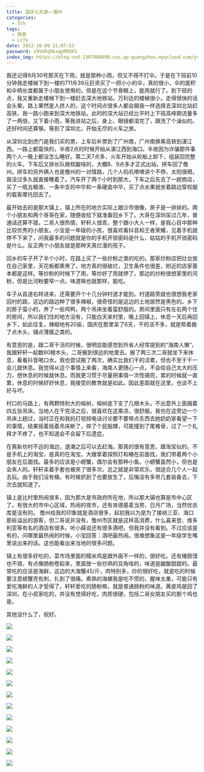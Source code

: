```yaml
---
title: 国庆七天游——儋州
categories:
  - Sth
tags:
  - 旅游
  - Life
date: 2022-10-09 11:07:53
password: s9VGRq9kxqpRM2K5
index_img: https://blog-cnd-1307088890.cos.ap-guangzhou.myqcloud.com/yspyz.jpg
---
```


<!-- more -->
<!-- categories:Dev、Ops、Study、Sth、News、work-->
<!-- tags: 
Python、MySQL、LeetCode、机器学习、Linux、Big Data、Java、BlockChain、Docker、Web 、分布式、
Maven、数据结构、JVM、JavaScript、Crontab、Shell、Ubuntu、VPN、NodeJS、String、VM、Hadoop、
Life、树莓派、Git、Hexo、算法、运维、网络、看法、电影、美学、写作、哲学、文档、绘画、前端、
历史、政治、社会、
 -->

我还记得9月30号那天在下雨，就是那种小雨，但又不得不打伞。于是在下班前10分钟我走楼梯下到一楼的711斥39元巨资买了一把小小的伞，真的很小，伞的面积和伞柄长度都属于小朋友使用的，但是在这个节骨眼上，能用就行了。到下班的点，我又重新走楼梯下到一楼赶去深大地铁站。万利达的楼梯很小，走得很快的话会头晕。路上果然是人挤人的，这个时间点很多人都会跟我一样选择去深圳北站赶高铁，我一路小跑来到深大地铁站，此时的深大站已经比平时上下班高峰期流量多了一两倍，又下着小雨，等我进站之后，身上、眼镜都湿完了，跟洗了个澡似的。还好时间还算够。等到了深圳北，开始无尽的火车之旅。

从深圳北到虎门是我们买的票，上车后补票到了广州南，广州南换乘高铁到湛江西。一路上都蛮快的，半夜2点的时候开始从湛江西到海口。半夜因为诈骗那件事两个人一晚上都没怎么睡好。第二天7点多，火车开始从轮船上卸下，组装回完整的火车。下车后又排长队做核酸啥的，大概8、9点多才正式出站。拼车回了儋州。拼车的另外俩人也是儋州的一对情路，几个人叽叽喳喳讲个不停。太阳很晒，我没过多久就直接睡着了。汽车开了两个小时到那大，下车之后先去了一趟商店，买了一瓶五粮液、一条中支的中华和一条硬盒中华，买了点水果就坐着路边穿校服的载客摩托回去了。

最开始去的是那大镇上，镇上所在的地方实际上跟沙市很像，房子是一排排的。两个小朋友和两个哥哥在家，随便收拾下就准备回乡下了。大哥在深圳呆过几年，普通话还算不错，二哥人很热情，轩轩人很乖，整个跟小大人一样，是我心目中那种比较优秀的小朋友。小宝是一年级的小孩，很喜欢看抖音和王者荣耀，见着手机就停不下来了，问我最多的问题就是你的手机开锁密码是什么，姑姑的手机开锁密码是什么。反正两个小朋友就是那种天真烂漫的孩子。

回乡的车子开了半个小时，在路上买了一些炒粉之类的吃的。那家炒粉店把灶台放在自己家里，天花板都熏黑了，地方真的很破烂，卫生条件也很差，附近的店家基本都是这样。等炒粉的时候下了雨，等炒好了雨就停了。那边的炒粉很想家里的河粉，但是比河粉要窄一点。味道嘛也就那样，能吃。

车子从县道右转进来，还需要开个十几分钟村道才能到。村道路旁就也很想我老家回村的路，这边的路边种了很多辣椒，很奇怪的是这边的土地居然是黑色的。乡下的房子蛮小的，养了一些鸡鸭，两个吊床坐着蛮舒服的。房间里面只有左右两个住的房间，所以我们住的地方没有，只能白天来村里，晚上回镇上，休息一天后再回乡下，如此往复。辣椒地有20亩，国庆在那里呆了6天，干的活不多，就是帮着搬了点木头，铺点薄膜之类的。

有意思的是，跟二哥干活的时候，很明显能感觉到外省人经常提到的“海南人懒”，我跟轩轩一起数60根木头，二哥搬到很远的地里去。搬了两三次二哥就坐下来休息，看看抖音喝口水。我也尝试搬了两次，确实比我们干的活累，但也不至于干一会儿就休息。我觉得从这个事情上来看，海南人更随心一点，不会给自己太大的压力，想休息的时候就休息。而我更习惯于尽量把事情一次性搞完，累的时候就一直累，休息的时候好好休息，我接受的教育就是如此。因此差距就在这里，也谈不上好与坏。

村口的马路上，有两颗特别大的榕树，榕树底下支了几根木头，不出意外上面捆着四五张吊床。当地人在干完活之后，很喜欢在这乘凉，很舒服。我也在这旁边一个吊床上趟过，当时正在和我妈打视频电话讨论要不要带点东西去她奶奶家看望一下的事情，结果摇着摇着吊床断了，摔了个屁股蹲，可能撞到了尾椎骨，过了一个礼拜才不疼了，也不知道会不会留下后遗症。

在离新坊村不远的海边，退潮之后可以去赶海。那真的很有意思，跟淘宝似的。不是手机上的淘宝，是真的在淘宝。大嫂拿着探照灯和桶在前面找，我们带着两个小朋友在后面找。最多的应该是小螃蟹，偶尔会有那种小鱼。小螃蟹虽然小，但也是会夹人的。轩轩呆着手套也被夹了很多次。总之就是非常欢乐，很适合几个人一起去玩。由于我们没有桶，有时候抓到了也要放生了，后悔没有多带几套装备去，下次去就知道了。

镇上是比村里热闹很多，因为那大是市政府所在地，所以那大镇也算是市中心区了。有很大的市中心区域，热闹的夜市，还有肯德基麦当劳、日月广场，当然优衣库是没有的。 儋州给我的印象就是酒店很多，起初我以为是为了接纳三亚、海口那些溢出的游客，但二哥说并没有，儋州市区就是这样高消费，什么喜来登、维多利亚等有名的酒店有很多。听小薛说还有很多酒吧，但我并没有看到。不过应该是有的，问哪里最热闹的时候，小宝回答：酒吧最热闹。很难想象这是一年级学生嘴里说出来的话。这也能看出来当地的很多问题。

镇上有很多好吃的，菜市场里面的糯米鸡是跟外面不一样的，很好吃。还有猪肠馍也不错，有点像肠粉卷起来，里面放一些炒熟的豆角啥的，味道是酸酸甜甜的。最常吃的应该是海鲜，这边的大海蟹45/斤，肉特别多，炒的很好吃，就是吃的时候要注意螃蟹壳有刺，扎到了很痛。煮熟的海螺我是吃不惯的，腥味太重，可能只有爱吃海鲜的人才受得了。轩轩爱吃的肠粉嘛，就是普通肠粉的味道。黄皮鸡是回了深圳，在小叔家吃的，并没有觉得好吃，肉质很硬，包括二哥女朋友买的那个鸡也是。



其他没什么了，祝好。



![](https://blog-cnd-1307088890.cos.ap-guangzhou.myqcloud.com/%E5%BE%AE%E4%BF%A1%E5%9B%BE%E7%89%87_20221009105203.png)

![](https://blog-cnd-1307088890.cos.ap-guangzhou.myqcloud.com/%E5%BE%AE%E4%BF%A1%E5%9B%BE%E7%89%87_20221009105210.jpg)

![](https://blog-cnd-1307088890.cos.ap-guangzhou.myqcloud.com/%E5%BE%AE%E4%BF%A1%E5%9B%BE%E7%89%87_20221009105215.jpg)

![](https://blog-cnd-1307088890.cos.ap-guangzhou.myqcloud.com/%E5%BE%AE%E4%BF%A1%E5%9B%BE%E7%89%87_20221009105220.jpg)

![](https://blog-cnd-1307088890.cos.ap-guangzhou.myqcloud.com/%E5%BE%AE%E4%BF%A1%E5%9B%BE%E7%89%87_20221009105225.jpg)

![](https://blog-cnd-1307088890.cos.ap-guangzhou.myqcloud.com/%E5%BE%AE%E4%BF%A1%E5%9B%BE%E7%89%87_20221009105229.jpg)

![](https://blog-cnd-1307088890.cos.ap-guangzhou.myqcloud.com/%E5%BE%AE%E4%BF%A1%E5%9B%BE%E7%89%87_20221009105232.jpg)

![](https://blog-cnd-1307088890.cos.ap-guangzhou.myqcloud.com/%E5%BE%AE%E4%BF%A1%E5%9B%BE%E7%89%87_20221009105235.jpg)

![](https://blog-cnd-1307088890.cos.ap-guangzhou.myqcloud.com/%E5%BE%AE%E4%BF%A1%E5%9B%BE%E7%89%87_20221009105244.jpg)

![](https://blog-cnd-1307088890.cos.ap-guangzhou.myqcloud.com/%E5%BE%AE%E4%BF%A1%E5%9B%BE%E7%89%87_20221009105253.jpg)

![](https://blog-cnd-1307088890.cos.ap-guangzhou.myqcloud.com/%E5%BE%AE%E4%BF%A1%E5%9B%BE%E7%89%87_20221009105256.jpg)

![](https://blog-cnd-1307088890.cos.ap-guangzhou.myqcloud.com/%E5%BE%AE%E4%BF%A1%E5%9B%BE%E7%89%87_20221009105302.jpg)

![](https://blog-cnd-1307088890.cos.ap-guangzhou.myqcloud.com/%E5%BE%AE%E4%BF%A1%E5%9B%BE%E7%89%87_20221009105305.jpg)
